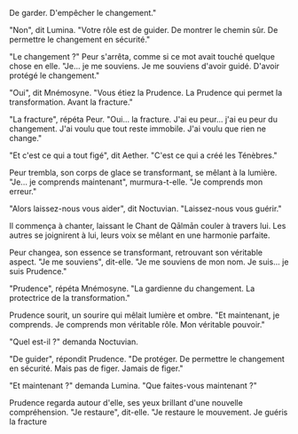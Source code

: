 De garder.
D'empêcher le changement."

"Non",
dit Lumina.
"Votre rôle est de guider.
De montrer le chemin sûr.
De permettre le changement
en sécurité."

"Le changement ?"
Peur s'arrêta,
comme si ce mot
avait touché quelque chose en elle.
"Je... je me souviens.
Je me souviens d'avoir guidé.
D'avoir protégé le changement."

"Oui",
dit Mnémosyne.
"Vous étiez la Prudence.
La Prudence qui permet
la transformation.
Avant la fracture."

"La fracture",
répéta Peur.
"Oui... la fracture.
J'ai eu peur...
j'ai eu peur du changement.
J'ai voulu que tout reste immobile.
J'ai voulu que rien ne change."

"Et c'est ce qui a tout figé",
dit Aether.
"C'est ce qui a créé
les Ténèbres."

Peur trembla,
son corps de glace se transformant,
se mêlant à la lumière.
"Je... je comprends maintenant",
murmura-t-elle.
"Je comprends mon erreur."

"Alors laissez-nous vous aider",
dit Noctuvian.
"Laissez-nous vous guérir."

Il commença à chanter,
laissant le Chant de Qālmān
couler à travers lui.
Les autres se joignirent à lui,
leurs voix se mêlant
en une harmonie parfaite.

Peur changea,
son essence se transformant,
retrouvant son véritable aspect.
"Je me souviens",
dit-elle.
"Je me souviens de mon nom.
Je suis... je suis Prudence."

"Prudence",
répéta Mnémosyne.
"La gardienne du changement.
La protectrice
de la transformation."

Prudence sourit,
un sourire qui mêlait
lumière et ombre.
"Et maintenant,
je comprends.
Je comprends mon véritable rôle.
Mon véritable pouvoir."

"Quel est-il ?"
demanda Noctuvian.

"De guider",
répondit Prudence.
"De protéger.
De permettre le changement
en sécurité.
Mais pas de figer.
Jamais de figer."

"Et maintenant ?"
demanda Lumina.
"Que faites-vous maintenant ?"

Prudence regarda autour d'elle,
ses yeux brillant
d'une nouvelle compréhension.
"Je restaure",
dit-elle.
"Je restaure le mouvement.
Je guéris la fracture
